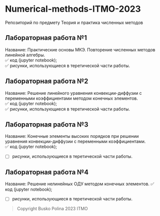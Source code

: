 # Numerical-methods-ITMO-2023
Репозиторий по предмету Теория и практика численных методов

## Лабораторная работа №1
Название: Практические основы МКЭ. Повторение численных методов линейной алгебры.    
:white_check_mark: код (jupyter notebook);    
:white_check_mark: рисунки, использующиеся в теретической части работы.

## Лабораторная работа №2
Название: Решение линейного уравнения конвекции-диффузии с переменными коэффициентами методом конечных элементов.    
:white_check_mark: код (jupyter notebook);    
:white_check_mark: рисунки, использующиеся в теретической части работы.

## Лабораторная работа №3
Название: Конечные элементы высоких порядков при решении уравнения конвекции-диффузии с переменными коэффициентами.    
:white_check_mark: код (jupyter notebook);    
- [ ] рисунки, использующиеся в теретической части работы.

## Лабораторная работа №4
Название: Решение нелинейных ОДУ методом конечных элементов.
:white_check_mark: код (jupyter notebook);
- [ ] рисунки, использующиеся в теретической части работы.

> Copyright Busko Polina 2023 ITMO
